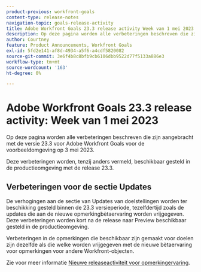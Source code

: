 ```yaml
---
product-previous: workfront-goals
content-type: release-notes
navigation-topic: goals-release-activity
title: Adobe Workfront Goals 23.3 release activity Week van 1 mei 2023
description: Op deze pagina worden alle verbeteringen beschreven die zijn aangebracht met de versie 23.3 voor Adobe Workfront Goals voor de voorbeeldomgeving. Deze verbeteringen zullen beschikbaar worden gesteld in de productieomgeving in de week van 1 mei 2023.
author: Courtney
feature: Product Announcements, Workfront Goals
exl-id: 5fd2e141-af8d-4934-a5f6-a4cdf5820082
source-git-commit: 3e6f4b8c8bfb9cb6106dbb9522d77f5133a886e3
workflow-type: tm+mt
source-wordcount: '163'
ht-degree: 0%

---
```


# Adobe Workfront Goals 23.3 release activity: Week van 1 mei 2023

Op deze pagina worden alle verbeteringen beschreven die zijn aangebracht met de versie 23.3 voor Adobe Workfront Goals voor de voorbeeldomgeving op 3 mei 2023.

Deze verbeteringen worden, tenzij anders vermeld, beschikbaar gesteld in de productieomgeving met de release 23.3.

## Verbeteringen voor de sectie Updates

De verhogingen aan de sectie van Updates van doelstellingen worden ter beschikking gesteld binnen de 23.3 versieperiode, tezelfdertijd zoals de updates die aan de nieuwe opmerkingbètaervaring worden vrijgegeven. Deze verbeteringen worden kort na de release naar Preview beschikbaar gesteld in de productieomgeving.

Verbeteringen in de opmerkingen die beschikbaar zijn gemaakt voor doelen zijn dezelfde als die welke worden vrijgegeven met de nieuwe bètaervaring voor opmerkingen voor andere Workfront-objecten.

Zie voor meer informatie [Nieuwe releaseactiviteit voor opmerkingervaring](/help/quicksilver/product-announcements/betas/new-commenting-experience-beta/new-commenting-beta-experience-release-activity.md).
